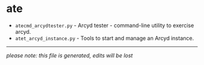 # ate
* `atecmd_arcydtester.py` -
Arcyd tester - command-line utility to exercise arcyd.
* `atet_arcyd_instance.py` -
Tools to start and manage an Arcyd instance.

-----
*please note: this file is generated, edits will be lost*
